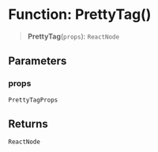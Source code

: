 # Function: PrettyTag()

> **PrettyTag**(`props`): `ReactNode`

## Parameters

### props

`PrettyTagProps`

## Returns

`ReactNode`
